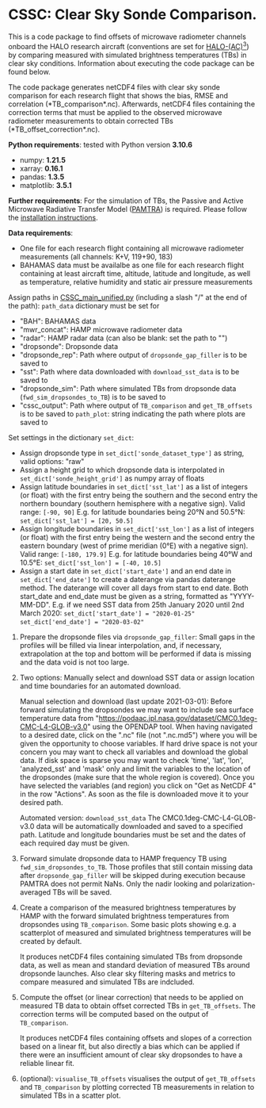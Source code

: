 # CSSC: Clear Sky Sonde Comparison.
This is a code package to find offsets of microwave radiometer channels onboard the HALO research 
aircraft (conventions are set for [HALO-(AC)<sup>3</sup>](https://halo-ac3.de/)) by comparing measured with simulated 
brightness temperatures (TBs) in clear sky conditions. Information about executing the code 
package can be found below.

The code package generates netCDF4 files with clear sky sonde comparison for each research flight that
shows the bias, RMSE and correlation (\*TB_comparison\*.nc). Afterwards, netCDF4 files containing the
correction terms that must be applied to the observed microwave radiometer measurements to obtain 
corrected TBs (\*TB_offset_correction\*.nc).


**Python requirements**: tested with Python version **3.10.6**
- numpy: **1.21.5**
- xarray: **0.16.1**
- pandas: **1.3.5**
- matplotlib: **3.5.1**

**Further requirements**: For the simulation of TBs, the Passive and Active Microwave Radiative 
Transfer Model ([PAMTRA](https://doi.org/10.5194/gmd-13-4229-2020)) is required. Please follow the [installation instructions](https://pamtra.readthedocs.io/en/latest/installation.html).


**Data requirements**:
- One file for each research flight containing all microwave radiometer measurements 
	(all channels: K+V, 119+90, 183)
- BAHAMAS data must be availalbe as one file for each research flight containing at least aircraft
	time, altitude, latitude and longitude, as well as temperature, relative humidity and static 
	air pressure measurements


Assign paths in [CSSC_main_unified.py](./CSSC_main_unified.py) (including a slash "/" at the end of the path):
`path_data` dictionary must be set for 
- "BAH": BAHAMAS data
- "mwr_concat": HAMP microwave radiometer data
- "radar": HAMP radar data (can also be blank: set the path to "")
- "dropsonde": Dropsonde data
- "dropsonde_rep": Path where output of `dropsonde_gap_filler` is to be saved to
- "sst": Path where data downloaded with `download_sst_data` is to be saved to
- "dropsonde_sim": Path where simulated TBs from dropsonde data (`fwd_sim_dropsondes_to_TB`) is to be saved to
- "cssc_output": Path where output of `TB_comparison` and `get_TB_offsets` is to be saved to
`path_plot`: string indicating the path where plots are saved to


Set settings in the dictionary `set_dict`:
- Assign dropsonde type in `set_dict['sonde_dataset_type']` as string, valid options: "raw"
- Assign a height grid to which dropsonde data is interpolated in `set_dict['sonde_height_grid']` as 
	numpy array of floats
- Assign latitude boundaries in `set_dict['sst_lat']` as a list of integers (or float) with the first
		entry being the southern and the second entry the northern boundary (southern hemisphere 
		with a negative sign). Valid range: `[-90, 90]`
		E.g. for latitude boundaries being 20°N and 50.5°N: `set_dict['sst_lat'] = [20, 50.5]`
- Assign longitude boundaries in `set_dict['sst_lon']` as a list of integers (or float) with the 
		first entry being the western and the second entry the eastern boundary (west of prime 
		meridian (0°E) with a negative sign). Valid range: `[-180, 179.9]`
		E.g. for latitude boundaries being 40°W and 10.5°E: `set_dict['sst_lon'] = [-40, 10.5]`
- Assign a start date in `set_dict['start_date']` and an end date in `set_dict['end_date']` to create
		a daterange via pandas daterange method. The daterange will cover all days from start 
		to end date. Both start_date and end_date must be given as a string, formatted as 
		"YYYY-MM-DD".
		E.g. if we need SST data from 25th January 2020 until 2nd March 2020:
		`set_dict['start_date'] = "2020-01-25"`
		`set_dict['end_date'] = "2020-03-02"`


1.	Prepare the dropsonde files via `dropsonde_gap_filler`:
	Small gaps in the profiles will be filled via linear interpolation, and, if necessary,
	extrapolation at the top and bottom will be performed if data is missing and the data void is 
	not too large. 


2.	Two options: Manually select and download SST data or assign location and time boundaries for an
	automated download.

	Manual selection and download (last update 2021-03-01):
	Before forward simulating the dropsondes we may want to include sea surface temperature data 
	from "https://podaac.jpl.nasa.gov/dataset/CMC0.1deg-CMC-L4-GLOB-v3.0" using the OPENDAP tool. 
	When having navigated to a desired date, click on the ".nc" file (not ".nc.md5") where you will
	be given the opportunity to choose variables. If hard drive space is not your concern you may 
	want to check all variables and download the global data. If disk space is sparse you may
	want to check 'time', 'lat', 'lon', 'analyzed_sst' and 'mask' only and limit the variables to 
	the location of the dropsondes (make sure that the whole region is covered). Once you have 
	selected the variables (and region) you click on "Get as NetCDF 4" in the row "Actions". As 
	soon as the file is downloaded move it to your desired path.

	Automated version: `download_sst_data`
	The CMC0.1deg-CMC-L4-GLOB-v3.0 data will be automatically downloaded and saved to a specified 
	path. Latitude and longitude boundaries must be set and the dates of each required day must 
	be given.


3.	Forward simulate dropsonde data to HAMP frequency TB using `fwd_sim_dropsondes_to_TB`. Those 
	profiles that still contain missing data after `dropsonde_gap_filler` will be skipped during 
	execution because PAMTRA does not permit NaNs. Only the nadir looking and polarization-averaged
	TBs will be saved.


4.	Create a comparison of the measured brightness temperatures by HAMP with the forward simulated
	brightness temperatures from dropsondes using `TB_comparison`. Some basic plots showing
	e.g. a scatterplot of measured and simulated brightness temperatures will be created by 
	default. 

	It produces netCDF4 files containing simulated TBs from dropsonde data, as well as
	mean and standard deviation of measured TBs around dropsonde launches. Also clear sky filtering
	masks and metrics to compare measured and simulated TBs are indcluded.


5.	Compute the offset (or linear correction) that needs to be applied on measured TB data to 
	obtain offset corrected TBs in `get_TB_offsets`. The correction terms will be computed based on
	the output of `TB_comparison`.

	It produces netCDF4 files containing offsets and slopes of a correction based on a linear fit,
	but also directly a bias which can be applied if there were an insufficient amount of clear sky
	dropsondes to have a reliable linear fit.


6.	(optional): `visualise_TB_offsets` visualises the output of `get_TB_offsets` and 
	`TB_comparison` by plotting corrected TB measurements in relation to simulated TBs in a 
	scatter plot.
	

